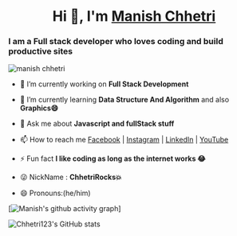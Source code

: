 <!-- ![Banner](Banner.png) -->

<h1 align="center">Hi 👋, I'm <a href="https://full-stack-website12.herokuapp.com/">Manish Chhetri</a></h1>
<h3>I am a <b> Full stack developer </b> who loves coding and build productive sites</h3>

<p align="left"> <img src="https://komarev.com/ghpvc/?username=chhetri123&label=Profile%20views&color=0e75b6&style=flat" alt="manish chhetri" /> </p>

- 🔭 I’m currently working on **Full Stack Development**

- 🌱 I’m currently learning **Data Structure And Algorithm** and also **Graphics😄**

- 💬 Ask me about **Javascript and fullStack stuff**

- 📫 How to reach me [Facebook](https://www.facebook.com/ChhetriRocks15) |
  [Instagram](https://www.instagram.com/chhetri_monu_1/) |
  [LinkedIn](https://www.linkedin.com/in/chhetri-don-5bb9391aa/) |
  [YouTube](https://www.youtube.com/channel/UCFbbHb96x4juo4AhGtlz8Iw)

- ⚡ Fun fact **I like coding as long as the internet works 😂**
  
- 😜 NickName : **ChhetriRocks💥**

- 😄 Pronouns:(he/him)

[![Manish's github activity graph](https://activity-graph.herokuapp.com/graph?username=chhetri123&theme=dracula)]

![Chhetri123's GitHub stats](https://github-readme-stats.vercel.app/api?username=chhetri123&show_icons=true&theme=omni)
